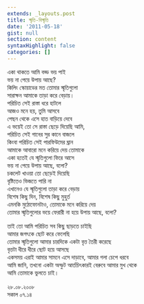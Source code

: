 ```yaml
---
extends: _layouts.post
title: স্মৃতি-বিস্মৃতি
date: '2011-05-18'
gist: null
section: content
syntaxHighlight: false
categories: []
---
```


একা থাকতে আমি বড্ড ভয় পাই<br>
ভয় না পেয়ে উপায় আছে?<br>
কিলিং স্কোয়াডের মত তোমার স্মৃতিগুলো<br>
সারাক্ষন আমাকে তাড়া করে বেড়ায়।<br>
পরিচিত সেই রাস্তা ধরে হাটলে<br>
আজও মনে হয়, তুমি আসবে<br>
পেছন থেকে এসে হাত বাড়িয়ে দেবে<br>
এ ভয়েই তো সে রাস্তা ছেড়ে দিয়েছি আমি,<br>
পরিচিত সেই গানের সুর কানে বাজলে<br>
কিংবা পরিচিত সেই পারফিউমের ঘ্রান<br>
আমাকে আবারো মনে করিয়ে দেয় তোমাকে<br>
একা হতেই যে স্মৃতিগুলো ফিরে আসে<br>
ভয় না পেয়ে উপায় আছে, বলো?<br>
চকলেট খাওয়া তো ছেড়েই দিয়েছি<br>
বৃষ্টিতেও ভিজতে পারি না<br>
এখানেও যে স্মৃতিগুলো তাড়া করে বেড়ায়<br>
বিশেষ কিছু দিন, বিশেষ কিছু মুহুর্ত<br>
এমনকি মুঠোফোনটাও, তোমাকে মনে করিয়ে দেয়<br>
তোমার স্মৃতিগুলোর ভয়ে ফেরারী না হয়ে উপায় আছে, বলো?

তাই তো আমি পরিচিত সব কিছু ছাড়তে চাইছি<br>
আমার জগৎকে ছোট করে ফেলেছি<br>
তোমার স্মৃতিগুলো আমার চারদিকে একটা বৃত্ত তৈরী করেছে<br>
বৃত্তটা ধীরে ধীরে ছোট হয়ে আসছে<br>
একসময় এরাই আমার সামনে এসে দাড়াবে, আমার গলা চেপে ধরবে<br>
আমি জানি, তখনো একটা অস্ফুট আর্তচিৎকারই বেরুবে আমার মুখ থেকে<br>
আমি তোমাকে ভুলতে চাই।

২৮.০৮.২০০৮<br>
সকাল ০৭.১৪
